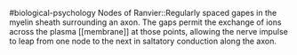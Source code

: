 #biological-psychology 
Nodes of Ranvier::Regularly spaced gapes in the myelin sheath surrounding an axon. The gaps permit the exchange of ions across the plasma [[membrane]] at those points, allowing the nerve impulse to leap from one node to the next in saltatory conduction along the axon.